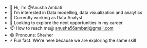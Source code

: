 - 👋 Hi, I’m @Anusha Ambati
- 👀 I’m interested in Data modelling, data visualization and analytics
- 🌱 Currently working as Data Analyst
- 💞️ Looking to explore the next opportunities in my career
- 📫 How to reach me@ anusha56ambati@gmail.com
- 😄 Pronouns: She/her
- ⚡ Fun fact: We're here because we are exploring the same skill

<!---
AnushaAmbati96/AnushaAmbati96 is a ✨ special ✨ repository because its `README.md` (this file) appears on your GitHub profile.
You can click the Preview link to take a look at your changes.
--->
